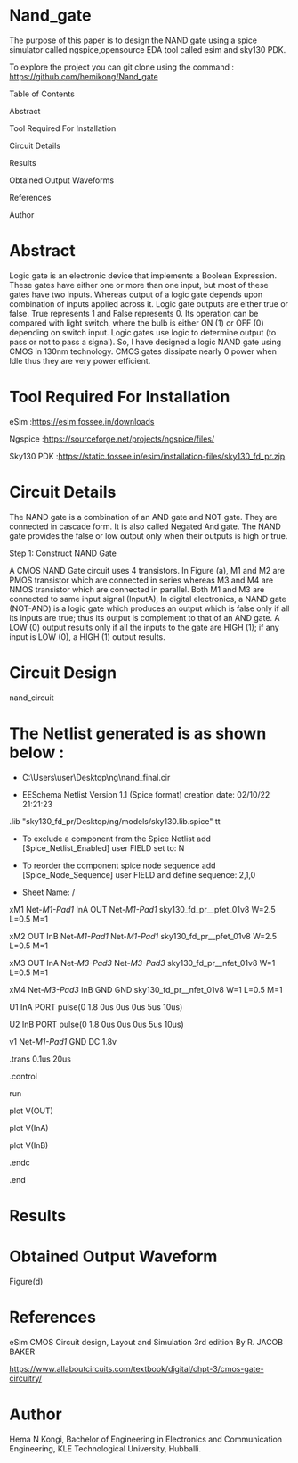 # Nand_gate

The purpose of this paper is to design the NAND gate using a spice simulator called ngspice,opensource EDA tool called esim and sky130 PDK.

To explore the project you can git clone using the command : https://github.com/hemikong/Nand_gate

Table of Contents


Abstract

Tool Required For Installation

Circuit Details

Results

Obtained Output Waveforms

References

Author



# Abstract

Logic gate is an electronic device that implements a Boolean Expression. These gates have either one or more than one input, but most of these gates have two inputs. Whereas output of a logic gate depends upon combination of inputs applied across it. Logic gate outputs are either true or false. True represents 1 and False represents 0. Its operation can be compared with light switch, where the bulb is either ON (1) or OFF (0) depending on switch input. Logic gates use logic to determine output (to pass or not to pass a signal). So, I have designed a logic NAND gate using CMOS in 130nm technology. CMOS gates dissipate nearly 0 power when Idle thus they are very power efficient.

# Tool Required For Installation

eSim :https://esim.fossee.in/downloads

Ngspice :https://sourceforge.net/projects/ngspice/files/

Sky130 PDK :https://static.fossee.in/esim/installation-files/sky130_fd_pr.zip

# Circuit Details

The NAND gate is a combination of an AND gate and NOT gate. They are connected in cascade form. It is also called Negated And gate. The NAND gate provides the false or low output only when their outputs is high or true.


Step 1: Construct NAND Gate

A CMOS NAND Gate circuit uses 4 transistors. In Figure (a), M1 and M2 are PMOS transistor which are connected in series whereas M3 and M4 are NMOS transistor which are connected in parallel. Both M1 and M3 are connected to same input signal (InputA), In digital electronics, a NAND gate (NOT-AND) is a logic gate which produces an output which is false only if all its inputs are true; thus its output is complement to that of an AND gate. A LOW (0) output results only if all the inputs to the gate are HIGH (1); if any input is LOW (0), a HIGH (1) output results.







# Circuit Design


nand_circuit


# The Netlist generated is as shown below :
* C:\Users\user\Desktop\ng\nand_final.cir

* EESchema Netlist Version 1.1 (Spice format) creation date: 02/10/22 21:21:23

.lib "sky130_fd_pr/Desktop/ng/models/sky130.lib.spice" tt

* To exclude a component from the Spice Netlist add [Spice_Netlist_Enabled] user FIELD set to: N
 
* To reorder the component spice node sequence add [Spice_Node_Sequence] user FIELD and define sequence: 2,1,0


* Sheet Name: /

xM1  Net-_M1-Pad1_ InA OUT Net-_M1-Pad1_ sky130_fd_pr__pfet_01v8 W=2.5 L=0.5 M=1

xM2  OUT InB Net-_M1-Pad1_ Net-_M1-Pad1_ sky130_fd_pr__pfet_01v8 W=2.5 L=0.5 M=1

xM3  OUT InA Net-_M3-Pad3_ Net-_M3-Pad3_ sky130_fd_pr__nfet_01v8 W=1 L=0.5 M=1

xM4  Net-_M3-Pad3_ InB GND GND sky130_fd_pr__nfet_01v8 W=1 L=0.5 M=1

U1  InA PORT pulse(0 1.8 0us 0us 0us 5us 10us)

U2  InB PORT pulse(0 1.8 0us 0us 0us 5us 10us)

v1  Net-_M1-Pad1_ GND DC 1.8v

.trans 0.1us 20us

.control

run

plot V(OUT)

plot V(InA)

plot V(InB)

		
.endc		

.end

# Results

# Obtained Output Waveform


Figure(d)

# References

eSim
CMOS Circuit design, Layout and Simulation 3rd edition By R. JACOB BAKER

https://www.allaboutcircuits.com/textbook/digital/chpt-3/cmos-gate-circuitry/

# Author

Hema N Kongi, Bachelor of Engineering in Electronics and Communication Engineering, KLE Technological University, Hubballi.
